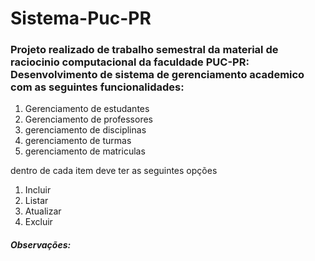 <h1> Sistema-Puc-PR</h1>



<h3> Projeto realizado de trabalho semestral da material de raciocinio computacional da faculdade PUC-PR: <br>
Desenvolvimento de sistema de gerenciamento academico com as seguintes funcionalidades:</h3>
<ol>
  <li>Gerenciamento de estudantes</li>
  <li>Gerenciamento de professores</li>
  <li>gerenciamento de disciplinas</li>
  <li>gerenciamento de turmas</li>
  <li>gerenciamento de matriculas</li>
</ol>
<p>dentro de cada item deve ter as seguintes opções</p>
<ol>
  <li>Incluir</li>
  <li>Listar</li>
  <li>Atualizar</li>
  <li>Excluir</li>
</ol>

<h5>Observações: </h5>
